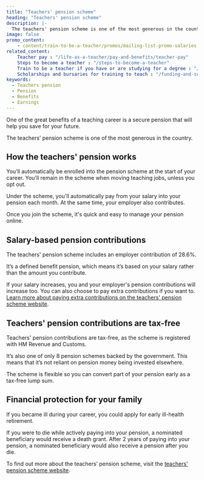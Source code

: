 ```yaml
---
title: "Teachers' pension scheme"
heading: "Teachers' pension scheme"
description: |-
  The teachers' pension scheme is one of the most generous in the country. Learn more about the benefits of the teachers' pension scheme.
image: false
promo_content:
    - content/train-to-be-a-teacher/promos/mailing-list-promo-salaries
related_content:
    Teacher pay : "/life-as-a-teacher/pay-and-benefits/teacher-pay"
    Steps to become a teacher : "/steps-to-become-a-teacher"
    Train to be a teacher if you have or are studying for a degree : "/train-to-be-a-teacher/if-you-have-a-degree"
    Scholarships and bursaries for training to teach : "/funding-and-support/scholarships-and-bursaries"
keywords:
  - Teachers pension
  - Pension
  - Benefits
  - Earnings
---
```

One of the great benefits of a teaching career is a secure pension that will help you save for your future. 

The teachers’ pension scheme is one of the most generous in the country.

## How the teachers' pension works

You’ll automatically be enrolled into the pension scheme at the start of your career. You'll remain in the scheme when moving teaching jobs, unless you opt out. 

Under the scheme, you'll automatically pay from your salary into your pension each month. At the same time, your employer also contributes.

Once you join the scheme, it's quick and easy to manage your pension online.

## Salary-based pension contributions

The teachers' pension scheme includes an employer contribution of 28.6%.

It’s a defined benefit pension, which means it’s based on your salary rather than the amount you contribute.

If your salary increases, you and your employer's pension contributions will increase too. You can also choose to pay extra contributions if you want to. [Learn more about paying extra contributions on the teachers' pension scheme website](https://www.teacherspensions.co.uk/members/working-life/paying-in/increasing-your-pension/additional-pension.aspx).

## Teachers' pension contributions are tax-free

Teachers' pension contributions are tax-free, as the scheme is registered with HM Revenue and Customs.

It’s also one of only 8 pension schemes backed by the government. This means that it’s not reliant on pension money being invested elsewhere.

The scheme is flexible so you can convert part of your pension early as a tax-free lump sum. 

## Financial protection for your family

If you became ill during your career, you could apply for early ill-health retirement.

If you were to die while actively paying into your pension, a nominated beneficiary would receive a death grant. After 2 years of paying into your pension, a nominated beneficiary would also receive a pension after you die. 

To find out more about the teachers’ pension scheme, visit the [teachers' pension scheme website](https://www.teacherspensions.co.uk/members/new-starter.aspx).